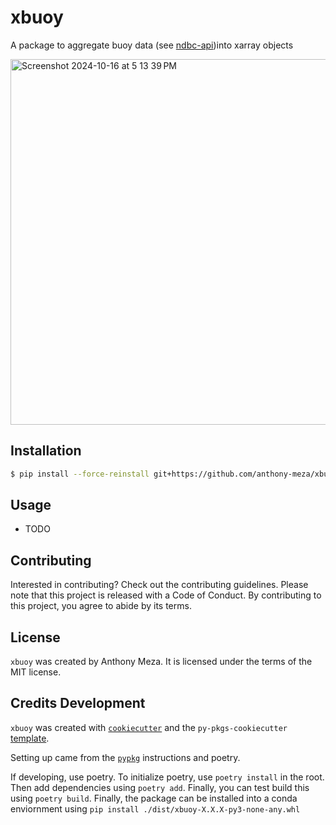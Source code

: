 # xbuoy

A package to aggregate buoy data (see [ndbc-api](https://github.com/CDJellen/ndbc-api))into xarray objects 

<img width="585" alt="Screenshot 2024-10-16 at 5 13 39 PM" src="https://github.com/user-attachments/assets/9a64a9b2-21a4-48b6-8452-36e5807dcc2f">

## Installation

```bash
$ pip install --force-reinstall git+https://github.com/anthony-meza/xbuoy.git@main
```

## Usage

- TODO


## Contributing

Interested in contributing? Check out the contributing guidelines. Please note that this project is released with a Code of Conduct. By contributing to this project, you agree to abide by its terms.

## License

`xbuoy` was created by Anthony Meza. It is licensed under the terms of the MIT license.

## Credits Development

`xbuoy` was created with [`cookiecutter`](https://cookiecutter.readthedocs.io/en/latest/) and the `py-pkgs-cookiecutter` [template](https://github.com/py-pkgs/py-pkgs-cookiecutter).

Setting up came from the [`pypkg`](https://py-pkgs.org/03-how-to-package-a-python.html) instructions and poetry. 

If developing, use poetry. To initialize poetry, use `poetry install` in the root. Then add dependencies using `poetry add`. Finally, you can test build this using `poetry build`. Finally, the package can be installed into a conda enviornment using `pip install ./dist/xbuoy-X.X.X-py3-none-any.whl`
